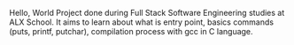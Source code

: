 Hello, World
Project done during Full Stack Software Engineering studies at ALX School. It aims to learn about what is entry point, basics commands (puts, printf, putchar), compilation process with gcc in C language.

